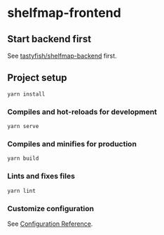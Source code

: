 # shelfmap-frontend

## Start backend first
See [tastyfish/shelfmap-backend](https://github.com/Tastyfish/shelfmap-backend) first.

## Project setup
```
yarn install
```

### Compiles and hot-reloads for development
```
yarn serve
```

### Compiles and minifies for production
```
yarn build
```

### Lints and fixes files
```
yarn lint
```

### Customize configuration
See [Configuration Reference](https://cli.vuejs.org/config/).
